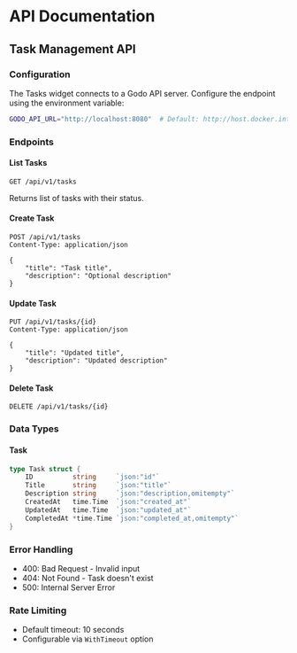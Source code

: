 # API Documentation

## Task Management API

### Configuration
The Tasks widget connects to a Godo API server. Configure the endpoint using the environment variable:
```bash
GODO_API_URL="http://localhost:8080"  # Default: http://host.docker.internal:8080
```

### Endpoints

#### List Tasks
```
GET /api/v1/tasks
```
Returns list of tasks with their status.

#### Create Task
```
POST /api/v1/tasks
Content-Type: application/json

{
    "title": "Task title",
    "description": "Optional description"
}
```

#### Update Task
```
PUT /api/v1/tasks/{id}
Content-Type: application/json

{
    "title": "Updated title",
    "description": "Updated description"
}
```

#### Delete Task
```
DELETE /api/v1/tasks/{id}
```

### Data Types

#### Task
```go
type Task struct {
    ID          string     `json:"id"`
    Title       string     `json:"title"`
    Description string     `json:"description,omitempty"`
    CreatedAt   time.Time  `json:"created_at"`
    UpdatedAt   time.Time  `json:"updated_at"`
    CompletedAt *time.Time `json:"completed_at,omitempty"`
}
```

### Error Handling
- 400: Bad Request - Invalid input
- 404: Not Found - Task doesn't exist
- 500: Internal Server Error

### Rate Limiting
- Default timeout: 10 seconds
- Configurable via `WithTimeout` option 
